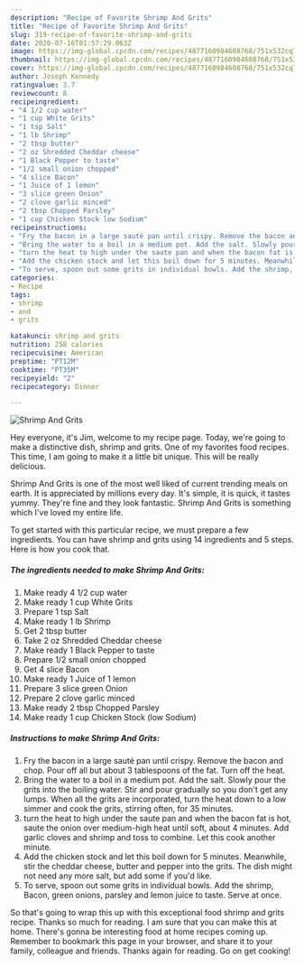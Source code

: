 ```yaml
---
description: "Recipe of Favorite Shrimp And Grits"
title: "Recipe of Favorite Shrimp And Grits"
slug: 319-recipe-of-favorite-shrimp-and-grits
date: 2020-07-16T01:57:29.063Z
image: https://img-global.cpcdn.com/recipes/4877160984608768/751x532cq70/shrimp-and-grits-recipe-main-photo.jpg
thumbnail: https://img-global.cpcdn.com/recipes/4877160984608768/751x532cq70/shrimp-and-grits-recipe-main-photo.jpg
cover: https://img-global.cpcdn.com/recipes/4877160984608768/751x532cq70/shrimp-and-grits-recipe-main-photo.jpg
author: Joseph Kennedy
ratingvalue: 3.7
reviewcount: 8
recipeingredient:
- "4 1/2 cup water"
- "1 cup White Grits"
- "1 tsp Salt"
- "1 lb Shrimp"
- "2 tbsp butter"
- "2 oz Shredded Cheddar cheese"
- "1 Black Pepper to taste"
- "1/2 small onion chopped"
- "4 slice Bacon"
- "1 Juice of 1 lemon"
- "3 slice green Onion"
- "2 clove garlic minced"
- "2 tbsp Chopped Parsley"
- "1 cup Chicken Stock low Sodium"
recipeinstructions:
- "Fry the bacon in a large sauté pan until crispy. Remove the bacon and chop. Pour off all but about 3 tablespoons of the fat. Turn off the heat."
- "Bring the water to a boil in a medium pot. Add the salt. Slowly pour the grits into the boiling water. Stir and pour gradually so you don&#39;t get any lumps. When all the grits are incorporated, turn the heat down to a low simmer and cook the grits, stirring often, for 35 minutes."
- "turn the heat to high under the saute pan and when the bacon fat is hot, saute the onion  over medium-high heat until soft, about 4 minutes. Add garlic cloves and shrimp and toss to combine. Let this cook another minute."
- "Add the chicken stock and let this boil down for 5 minutes. Meanwhile, stir the cheddar cheese, butter and pepper into the grits. The dish might not need any more salt, but add some if you&#39;d like."
- "To serve, spoon out some grits in individual bowls. Add the shrimp, Bacon, green onions, parsley and lemon juice to taste.  Serve at once."
categories:
- Recipe
tags:
- shrimp
- and
- grits

katakunci: shrimp and grits 
nutrition: 258 calories
recipecuisine: American
preptime: "PT12M"
cooktime: "PT35M"
recipeyield: "2"
recipecategory: Dinner

---
```



![Shrimp And Grits](https://img-global.cpcdn.com/recipes/4877160984608768/751x532cq70/shrimp-and-grits-recipe-main-photo.jpg)

Hey everyone, it's Jim, welcome to my recipe page. Today, we're going to make a distinctive dish, shrimp and grits. One of my favorites food recipes. This time, I am going to make it a little bit unique. This will be really delicious.



Shrimp And Grits is one of the most well liked of current trending meals on earth. It is appreciated by millions every day. It's simple, it is quick, it tastes yummy. They're fine and they look fantastic. Shrimp And Grits is something which I've loved my entire life.


To get started with this particular recipe, we must prepare a few ingredients. You can have shrimp and grits using 14 ingredients and 5 steps. Here is how you cook that.

<!--inarticleads1-->

##### The ingredients needed to make Shrimp And Grits:

1. Make ready 4 1/2 cup water
1. Make ready 1 cup White Grits
1. Prepare 1 tsp Salt
1. Make ready 1 lb Shrimp
1. Get 2 tbsp butter
1. Take 2 oz Shredded Cheddar cheese
1. Make ready 1 Black Pepper to taste
1. Prepare 1/2 small onion chopped
1. Get 4 slice Bacon
1. Make ready 1 Juice of 1 lemon
1. Prepare 3 slice green Onion
1. Prepare 2 clove garlic minced
1. Make ready 2 tbsp Chopped Parsley
1. Make ready 1 cup Chicken Stock (low Sodium)




<!--inarticleads2-->

##### Instructions to make Shrimp And Grits:

1. Fry the bacon in a large sauté pan until crispy. Remove the bacon and chop. Pour off all but about 3 tablespoons of the fat. Turn off the heat.
1. Bring the water to a boil in a medium pot. Add the salt. Slowly pour the grits into the boiling water. Stir and pour gradually so you don&#39;t get any lumps. When all the grits are incorporated, turn the heat down to a low simmer and cook the grits, stirring often, for 35 minutes.
1. turn the heat to high under the saute pan and when the bacon fat is hot, saute the onion  over medium-high heat until soft, about 4 minutes. Add garlic cloves and shrimp and toss to combine. Let this cook another minute.
1. Add the chicken stock and let this boil down for 5 minutes. Meanwhile, stir the cheddar cheese, butter and pepper into the grits. The dish might not need any more salt, but add some if you&#39;d like.
1. To serve, spoon out some grits in individual bowls. Add the shrimp, Bacon, green onions, parsley and lemon juice to taste.  Serve at once.




So that's going to wrap this up with this exceptional food shrimp and grits recipe. Thanks so much for reading. I am sure that you can make this at home. There's gonna be interesting food at home recipes coming up. Remember to bookmark this page in your browser, and share it to your family, colleague and friends. Thanks again for reading. Go on get cooking!
